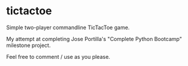 # tictactoe
Simple two-player commandline TicTacToe game.

My attempt at completing Jose Portilla's "Complete Python Bootcamp" milestone project. 

Feel free to comment / use as you please.
